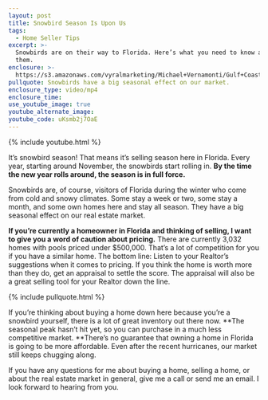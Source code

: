 ```yaml
---
layout: post
title: Snowbird Season Is Upon Us
tags:
  - Home Seller Tips
excerpt: >-
  Snowbirds are on their way to Florida. Here’s what you need to know about
  them.
enclosure: >-
  https://s3.amazonaws.com/vyralmarketing/Michael+Vernamonti/Gulf+Coast+Real+Estate+Snow+Bird+Season.mp4
pullquote: Snowbirds have a big seasonal effect on our market.
enclosure_type: video/mp4
enclosure_time:
use_youtube_image: true
youtube_alternate_image:
youtube_code: uKsmb2j7OaE
---
```



{% include youtube.html %}

It’s snowbird season! That means it’s selling season here in Florida. Every year, starting around November, the snowbirds start rolling in. **By the time the new year rolls around, the season is in full force.**

Snowbirds are, of course, visitors of Florida during the winter who come from cold and snowy climates. Some stay a week or two, some stay a month, and some own homes here and stay all season. They have a big seasonal effect on our real estate market.

**If you’re currently a homeowner in Florida and thinking of selling, I want to give you a word of caution about pricing.** There are currently 3,032 homes with pools priced under $500,000. That’s a lot of competition for you if you have a similar home. The bottom line: Listen to your Realtor’s suggestions when it comes to pricing. If you think the home is worth more than they do, get an appraisal to settle the score. The appraisal will also be a great selling tool for your Realtor down the line.

{% include pullquote.html %}

If you’re thinking about buying a home down here because you’re a snowbird yourself, there is a lot of great inventory out there now. **The seasonal peak hasn’t hit yet, so you can purchase in a much less competitive market.&nbsp;**There’s no guarantee that owning a home in Florida is going to be more affordable. Even after the recent hurricanes, our market still keeps chugging along.

If you have any questions for me about buying a home, selling a home, or about the real estate market in general, give me a call or send me an email. I look forward to hearing from you.